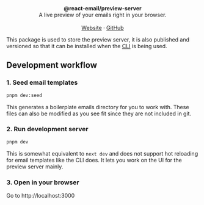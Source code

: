 <div align="center"><strong>@react-email/preview-server</strong></div>
<div align="center">A live preview of your emails right in your browser.</div>
<br />
<div align="center">
<a href="https://react.email">Website</a>
<span> · </span>
<a href="https://github.com/resend/react-email">GitHub</a>

</div>

This package is used to store the preview server, it is also published and versioned so that it can be installed when the [CLI](../react-email) is being used.

## Development workflow

### 1. Seed email templates

```sh
pnpm dev:seed
```

This generates a boilerplate emails directory for you to work with. These files can also be modified as you see fit since they are not included in git.

### 2. Run development server

```sh
pnpm dev
```

This is somewhat equivalent to `next dev` and does not support hot reloading for email templates like the CLI does. It lets you work on the UI for the preview server mainly.

### 3. Open in your browser

Go to http://localhost:3000

